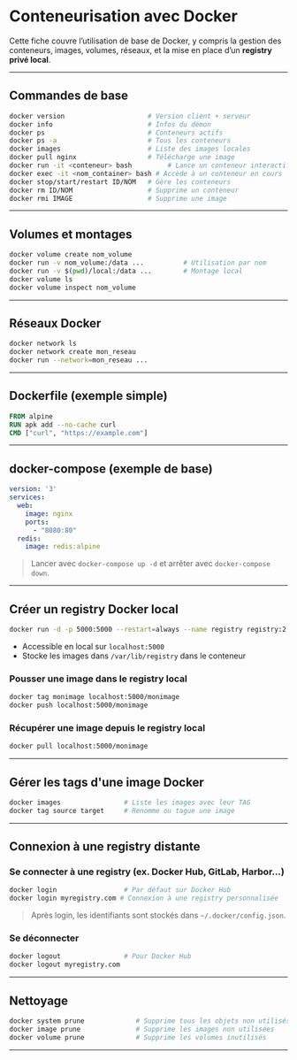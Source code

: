 
# Conteneurisation avec Docker

Cette fiche couvre l’utilisation de base de Docker, y compris la gestion des conteneurs, images, volumes, réseaux, et la mise en place d’un **registry privé local**.

---

## Commandes de base

```bash
docker version                     # Version client + serveur
docker info                        # Infos du démon
docker ps                          # Conteneurs actifs
docker ps -a                       # Tous les conteneurs
docker images                      # Liste des images locales
docker pull nginx                  # Télécharge une image
docker run -it <conteneur> bash         # Lance un conteneur interactif
docker exec -it <nom_container> bash # Accède à un conteneur en cours
docker stop/start/restart ID/NOM   # Gère les conteneurs
docker rm ID/NOM                   # Supprime un conteneur
docker rmi IMAGE                   # Supprime une image
```

---

## Volumes et montages

```bash
docker volume create nom_volume
docker run -v nom_volume:/data ...          # Utilisation par nom
docker run -v $(pwd)/local:/data ...        # Montage local
docker volume ls
docker volume inspect nom_volume
```

---

## Réseaux Docker

```bash
docker network ls
docker network create mon_reseau
docker run --network=mon_reseau ...
```

---

## Dockerfile (exemple simple)

```Dockerfile
FROM alpine
RUN apk add --no-cache curl
CMD ["curl", "https://example.com"]
```

---

## docker-compose (exemple de base)

```yaml
version: '3'
services:
  web:
    image: nginx
    ports:
      - "8080:80"
  redis:
    image: redis:alpine
```

> Lancer avec `docker-compose up -d` et arrêter avec `docker-compose down`.

---

## Créer un registry Docker local

```bash
docker run -d -p 5000:5000 --restart=always --name registry registry:2
```

- Accessible en local sur `localhost:5000`
- Stocke les images dans `/var/lib/registry` dans le conteneur

### Pousser une image dans le registry local

```bash
docker tag monimage localhost:5000/monimage
docker push localhost:5000/monimage
```

### Récupérer une image depuis le registry local

```bash
docker pull localhost:5000/monimage
```

---

## Gérer les tags d'une image Docker

```bash
docker images                # Liste les images avec leur TAG
docker tag source target     # Renomme ou tague une image
```

---

## Connexion à une registry distante

### Se connecter à une registry (ex. Docker Hub, GitLab, Harbor…)

```bash
docker login                 # Par défaut sur Docker Hub
docker login myregistry.com # Connexion à une registry personnalisée
```

> Après login, les identifiants sont stockés dans `~/.docker/config.json`.

### Se déconnecter

```bash
docker logout                # Pour Docker Hub
docker logout myregistry.com
```

---

## Nettoyage

```bash
docker system prune             # Supprime tous les objets non utilisés
docker image prune              # Supprime les images non utilisées
docker volume prune             # Supprime les volumes inutilisés
```

---
